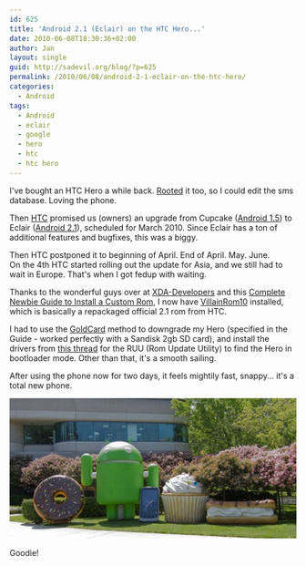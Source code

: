 ```yaml
---
id: 625
title: 'Android 2.1 (Eclair) on the HTC Hero...'
date: 2010-06-08T18:30:36+02:00
author: Jan
layout: single
guid: http://sadevil.org/blog/?p=625
permalink: /2010/06/08/android-2-1-eclair-on-the-htc-hero/
categories:
  - Android
tags:
  - Android
  - eclair
  - google
  - hero
  - htc
  - htc hero
---
```

I've bought an HTC Hero a while back. [Rooted](/2009/12/13/rooting-the-htc-hero/) it too, so I could edit the sms database. Loving the phone.

Then [HTC](http://www.htc.com/) promised us (owners) an upgrade from Cupcake ([Android 1.5](http://developer.android.com/sdk/android-1.5.html)) to Eclair ([Android 2.1](http://developer.android.com/sdk/android-2.1.html)), scheduled for March 2010. Since Eclair has a ton of additional features and bugfixes, this was a biggy.

Then HTC postponed it to beginning of April. End of April. May. June.  
On the 4th HTC started rolling out the update for Asia, and we still had to wait in Europe. That's when I got fedup with waiting.

Thanks to the wonderful guys over at [XDA-Developers](http://xda-developers.com/) and this [Complete Newbie Guide to Install a Custom Rom](http://forum.xda-developers.com/showthread.php?t=645253), I now have [VillainRom10](http://www.villainrom.co.uk/viewtopic.php?f=64&t=1002&start=0) installed, which is basically a repackaged official 2.1 rom from HTC.

I had to use the [GoldCard](http://wiki.xda-developers.com/index.php?pagename=Elf_GoldCard) method to downgrade my Hero (specified in the Guide - worked perfectly with a Sandisk 2gb SD card), and install the drivers from [this thread](http://forum.xda-developers.com/showthread.php?t=647353) for the RUU (Rom Update Utility) to find the Hero in bootloader mode. Other than that, it's a smooth sailing.

After using the phone now for two days, it feels mightily fast, snappy... it's a total new phone.

![Gigantic Android, Donut, Cupcake and Eclair at the GooglePlex](/assets/images/2010/06/Android-history-2.jpg "Gigantic Android, Donut, Cupcake and Eclair at the GooglePlex")

  
Goodie!